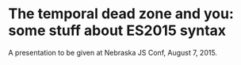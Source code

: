 # The temporal dead zone and you: some stuff about ES2015 syntax

A presentation to be given at Nebraska JS Conf, August 7, 2015.
